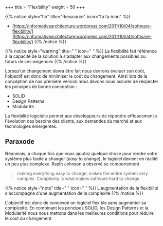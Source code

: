 +++
title = "Flexibility"
weight = 50
+++

{{% notice style="tip" title="Ressource" icon="fa fa-icon" %}}

- [https://informativearchitecture.wordpress.com/2011/10/04/software-flexibility/](https://informativearchitecture.wordpress.com/2011/10/04/software-flexibility/)
  {{% /notice %}}

{{% notice style="warning" title=" " icon=" " %}}
La flexibilité fait référence à la capacité de la solution à s'adapter aux changements possibles ou futurs de ses exigences
{{% /notice %}}

Lorsqu'un changement devra être fait nous devrons évaluer son coût, l'objectif est donc de minimiser le coût du changement. Ainsi lors de la conception de nos première version nous devons nous assurer de respecter les principes de bonne conception :

- SOLID
- Design Patterns
- Modularité

La flexibilité logicielle permet aux développeurs de répondre efficacement à l'évolution des besoins des clients, aux demandes du marché et aux technologies émergentes.

## Paraxode

Néanmois, a chaque fois que vous ajoutez quelque chose pour rendre votre système plus facile à changer (_easy to change_), le logiciel devient en réalité un peu plus complexe. Raplh Johnson a observé se comportement

> making everything easy to change, makes the entire system very complex. Complexity is what makes software hard to change

{{% notice style="note" title=" " icon=" " %}}
L'augmentation de la flexibilité s'accompagne d'une augmentation de la complexité
{{% /notice %}}

L'objectif est donc de concevoir un logiciel flexible sans augmenter sa complexité. En combinant les principes SOLID, les Design Patterns et la Modularité nous nous mettons dans les meilleures conditions pour réduire le cout du changement.
